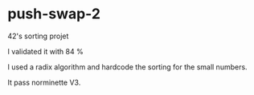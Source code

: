 # push-swap-2
42's sorting projet

I validated it with 84 %

I used a radix algorithm and hardcode the sorting for the small numbers.

It pass norminette V3.

